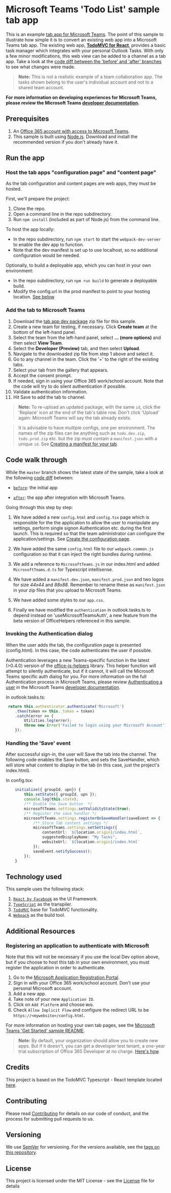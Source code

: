 # Microsoft Teams 'Todo List' sample tab app

This is an example [tab app for Microsoft Teams](https://aka.ms/microsoftteamstabsplatform).  The point of this sample to illustrate how simple it is to convert an existing web app into a Microsoft Teams tab app.  The existing web app, [**TodoMVC for React**](https://github.com/tastejs/todomvc/tree/gh-pages/examples/typescript-react), provides a basic task manager which integrates with your personal Outlook Tasks. With only a few minor modifications, this web view can be added to a channel as a tab app.  Take a look at the [code diff between the 'before' and 'after' branches](https://github.com/OfficeDev/microsoft-teams-sample-todo/compare/before...after) to see what changes were made.

> **Note:** This is not a realistic example of a team collaboration app.  The tasks shown belong to the user's individual account and not to a shared team account.

**For more information on developing experiences for Microsoft Teams, please review the Microsoft Teams [developer documentation](https://msdn.microsoft.com/en-us/microsoft-teams/index).**

## Prerequisites

1. An [Office 365 account with access to Microsoft Teams](https://msdn.microsoft.com/en-us/microsoft-teams/setup).
2. This sample is built using [Node.js](https://nodejs.org).  Download and install the recommended version if you don't already have it.

## Run the app

### Host the tab apps "configuration page" and "content page"

As the tab configuration and content pages are web apps, they must be hosted.  

First, we'll prepare the project:

1. Clone the repo.
2. Open a command line in the repo subdirectory.
3. Run `npm install` (included as part of Node.js) from the command line.

To host the app locally:
* In the repo subdirectory, run `npm start` to start the `webpack-dev-server` to enable the dev app to function.
* Note that the dev manifest is set up to use localhost, so no additional configuration would be needed.

Optionally, to build a deployable app, which you can host in your own environment:
* In the repo subdirectory, run `npm run build` to generate a deployable build.
* Modify the config.url in the prod manifest to point to your hosting location. [See below](#registering-an-application-to-authenticate-with-microsoft)

### Add the tab to Microsoft Teams

1. Download the [tab app dev package](https://github.com/OfficeDev/microsoft-teams-sample-todo/raw/before-final/package/todo.dev.zip) zip file for this sample.
2. Create a new team for testing, if necessary. Click **Create team** at the bottom of the left-hand panel.
3. Select the team from the left-hand panel, select **... (more options)** and then select **View Team**.
4. Select the **Developer (Preview)** tab, and then select **Upload**.
5. Navigate to the downloaded zip file from step 1 above and select it.
6. Go to any channel in the team.  Click the '+' to the right of the existing tabs.
7. Select your tab from the gallery that appears.
8. Accept the consent prompt.
9. If needed, sign in using your Office 365 work/school account.  Note that the code will try to do silent authentication if possible.
10. Validate authentication information.
11. Hit Save to add the tab to channel.

> **Note:** To re-upload an updated package, with the same `id`, click the 'Replace' icon at the end of the tab's table row.  Don't click 'Upload' again: Microsoft Teams will say the tab already exists.

> It is advisable to have multiple configs, one per environment. The names of the zip files can be anything such as `todo.dev.zip`, `todo.prod.zip` etc. but the zip must contain a `manifest.json` with a unique `id`.  See [Creating a manifest for your tab](https://msdn.microsoft.com/en-us/microsoft-teams/createpackage).

## Code walk through

While the `master` branch shows the latest state of the sample, take a look at the following [code diff](https://github.com/OfficeDev/microsoft-teams-sample-todo/compare/before...after) between:

* [`before`](https://github.com/OfficeDev/microsoft-teams-sample-todo/commit/before): the initial app

* [`after`](https://github.com/OfficeDev/microsoft-teams-sample-todo/commit/after): the app after integration with Microsoft Teams.

Going through this step by step:

1. We have added a new `config.html` and `config.tsx` page which is responsible for the the application to allow the user to manipulate any settings, perform single signon Authentication etc. during the first launch. This is required so that the team administrator can configure the application/settings.  See [Create the configuration page](https://msdn.microsoft.com/en-us/microsoft-teams/createconfigpage).

2. We have added the same `config.html` file to our `webpack.common.js` configuration so that it can inject the right bundles during runtime.

3. We add a reference to `MicrosoftTeams.js` in our index.html and added `MicrosoftTeams.d.ts` for Typescript intellisense.

4. We have added a `manifest.dev.json`, `manifest.prod.json` and two logos for size *44x44* and *88x88*. Remember to rename these as `manifest.json` in your zip files that you upload to Microsoft Teams.

5. We have added some styles to our `app.css`.

6. Finally we have modified the `authentication` in outlook.tasks.ts to depend instead on 'useMicrosoftTeamsAuth', a new feature from the beta version of OfficeHelpers referenced in this sample.

### Invoking the Authentication dialog

When the user adds the tab, the configuration page is presented (config.html).  In this case, the code authenticates the user if possible.

Authentication leverages a new Teams-specific function in the latest (>0.4.0) version of the [office-js-helpers](https://github.com/OfficeDev/office-js-helpers) library.  This helper function will attempt to silently authenticate, but if it cannot, it will call the Microsoft Teams specific auth dialog for you.  For more information on the full Authentication process in Microsoft Teams, please review [Authenticating a user](https://msdn.microsoft.com/en-us/microsoft-teams/auth) in the Microsoft Teams [developer documentation](https://msdn.microsoft.com/en-us/microsoft-teams/index).

In outlook.tasks.ts:
```typescript
 return this.authenticator.authenticate('Microsoft')
    .then(token => this._token = token)
    .catch(error => {
        Utilities.log(error);
        throw new Error('Failed to login using your Microsoft Account');
    });
```

### Handling the 'Save' event

After successful sign-in, the user will Save the tab into the channel.  The following code enables the Save button, and sets the SaveHandler, which will store what content to display in the tab (in this case, just the project's index.html).

In config.tsx:
```typescript
    initialize({ groupId, upn}) {
        this.setState({ groupId, upn });
        console.log(this.state);
        /** Enable the Save button  */
        microsoftTeams.settings.setValidityState(true);
        /** Register the save handler */
        microsoftTeams.settings.registerOnSaveHandler(saveEvent => {
            /** Store Tab content settings */
            microsoftTeams.settings.setSettings({
                contentUrl: `${location.origin}/index.html`,
                suggestedDisplayName: "My Tasks",
                websiteUrl: `${location.origin}/index.html`
            });
            saveEvent.notifySuccess();
        });
    }
```

## Technology used

This sample uses the following stack:

1. [`React by Facebook`](https://facebook.github.io/react/) as the UI Framework.
2. [`TypeScript`](https://www.typescriptlang.org/) as the transpiler.
4. [`TodoMVC`](http://todomvc.com/examples/typescript-react/#/) base for TodoMVC functionality.
5. [`Webpack`](https://webpack.github.io/) as the build tool.

## Additional Resources

### Registering an application to authenticate with Microsoft
Note that this will not be necessary if you use the local Dev option above, but if you choose to host this tab in your own environment, you must register the application in order to authenticate.

1. Go to the [Microsoft Application Registration Portal](https://apps.dev.microsoft.com).
2. Sign in with your Office 365 work/school account.  Don't use your personal Microsoft account.
2. Add a new app.
2. Take note of your new `Application ID`.
2. Click on `Add Platform` and choose `Web`.
3. Check `Allow Implicit Flow` and configure the redirect URL to be `https://<mywebsite>/config.html`.

For more information on hosting your own tab pages, see the [Microsoft Teams 'Get Started' sample README](https://github.com/OfficeDev/microsoft-teams-sample-get-started#host-tab-pages-over-https).

>**Note:** By default, your organization should allow you to create new apps. But if it doesn't, you can get a developer test tenant, a one-year trial subscription of Office 365 Developer at no charge. [Here's how](https://msdn.microsoft.com/en-us/microsoft-teams/setup).


## Credits

This project is based on the TodoMVC Typescript - React template located [here](https://github.com/tastejs/todomvc/tree/gh-pages/examples/typescript-react).

## Contributing

Please read [Contributing](contributing.md) for details on our code of conduct, and the process for submitting pull requests to us.

## Versioning

We use [SemVer](http://semver.org/) for versioning. For the versions available, see the [tags on this repository](https://github.com/officedev/microsoft-teams-sample-todo/tags).

## License

This project is licensed under the MIT License - see the [License](LICENSE) file for details
